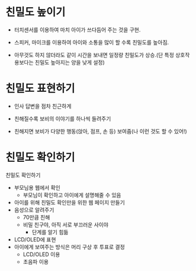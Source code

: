 # 친밀도 높이기

- 터치센서를 이용하여 마치 아이가 쓰다듬어 주는 것을 구현.

- 스피커, 마이크를 이용하여 아이와 소통을 많이 할 수록 친밀도를 높아짐.

- 아무것도 하지 않더라도 같이 시간을 보내면 일정량 친밀도가 상승.(단 특정 상호작용보다는 친밀도 높아지는 양을 낮게 설정)

  

# 친밀도 표현하기

- 인사 답변을 점차 친근하게

- 친해질수록 보비의 이야기를 하나씩 들려주기

- 친해지면 보비가 다양한 행동(앉아, 점프, 손 등) 보여줌(나 이런 것도 할 수 있어!)

  

# 친밀도 확인하기

친밀도 확인하기

- 부모님용 웹에서 확인
  - 부모님이 확인하고 아이에게 설명해줄 수 있음
- 아이를 위해 친밀도 확인만을 위한 웹 페이지 만들기
- 음성으로 알려주기
  - 70만큼 친해
  - 비밀 친구야, 아직 서로 부끄러운 사이야
    - 단계를 알기 힘듦
- LCD/OLED에 표현
- 아이에게 보여주는 방식은 머리 구상 후 투표로 결정
  - LCD/OLED 이용
  - 초음파 이용